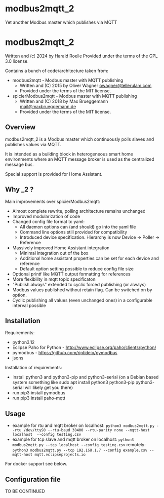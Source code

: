 # modbus2mqtt_2
Yet another Modbus master which publishes via MQTT

modbus2mqtt_2
==================

Written and (c) 2024 by Harald Roelle
Provided under the terms of the GPL 3.0 license.

Contains a bunch of code/architecture taken from:
- modbus2mqtt - Modbus master with MQTT publishing
  - Written and (C) 2015 by Oliver Wagner <owagner@tellerulam.com>
  - Provided under the terms of the MIT license.
- spicierModbus2mqtt - Modbus master with MQTT publishing
  - Written and (C) 2018 by Max Brueggemann <mail@maxbrueggemann.de>
  - Provided under the terms of the MIT license.
  

Overview
--------
modbus2mqtt_2 is a Modbus master which continuously polls slaves and publishes
values via MQTT.

It is intended as a building block in heterogeneous smart home environments where 
an MQTT message broker is used as the centralized message bus.

Special support is provided for Home Assistant.

Why _2 ?
--------
Main improvements over spicierModbus2mqtt:
- Almost complete rewrite, polling architecture remains unchanged
- Improved modularization of code
- Changed config file format to yaml:
    - All daemon options can (and should) go into the yaml file
    - Command line options still provided for compatibility
    - Introduced device specification. Hierarchy is now Device -> Poller -> Reference
- Massively improved Home Assistant integration
    - Minimal integration out of the box
    - Additional home assistant properties can be set for each device and reference
    - Default option setting possible to reduce config file size
- Optional printf like MQTT output formatting for references
- More flexibility in mqtt topic specificaton
- "Publish always" extended to cyclic forced publishing (or always)
- Modbus values published without retain flag. Can be switched on by option.
- Cyclic publishing all values (even unchanged ones) in a configurable interval possible

Installation
------------
Requirements:

* python3.12
* Eclipse Paho for Python - http://www.eclipse.org/paho/clients/python/
* pymodbus - https://github.com/riptideio/pymodbus
* jsons

Installation of requirements:

* Install python3 and python3-pip and python3-serial (on a Debian based system something like sudo apt install python3 python3-pip python3-serial will likely get you there)
* run pip3 install pymodbus
* run pip3 install paho-mqtt

Usage
-----
* example for rtu and mqtt broker on localhost: `python3 modbus2mqtt.py --rtu /dev/ttyS0 --rtu-baud 38400 --rtu-parity none --mqtt-host localhost  --config testing.csv`
* example for tcp slave and mqtt broker
    on localhost: `python3 modbus2mqtt.py --tcp localhost --config testing.csv`
    remotely:     `python3 modbus2mqtt.py --tcp 192.168.1.7 --config example.csv --mqtt-host mqtt.eclipseprojects.io`

For docker support see below.
     
Configuration file
-------------------

TO BE CONTINUED
